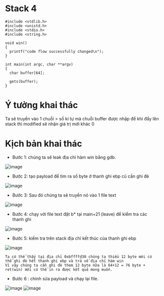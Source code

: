 # Stack 4
```
#include <stdlib.h>
#include <unistd.h>
#include <stdio.h>
#include <string.h>

void win()
{
  printf("code flow successfully changed\n");
}

int main(int argc, char **argv)
{
  char buffer[64];

  gets(buffer);
}
```

# Ý tưởng khai thác
Ta sẽ truyền vào 1 chuỗi > số kí tự mà chuỗi buffer được nhập để khi đẩy lên stack thì modified sẽ nhận giá trị mới khác 0

# Kịch bản khai thác

- Bước 1: chúng ta sẽ leak địa chỉ hàm win bằng gdb.
 
 ![image](https://user-images.githubusercontent.com/91616280/188239062-965d13b3-8029-4d0d-afbc-de8677dc4593.png)
 
- Bước 2: tạo payload để tìm ra số byte ở thanh ghi ebp cũ cần ghi đè

![image](https://user-images.githubusercontent.com/91616280/188245874-6bbb687c-2e42-435f-9ba4-4f35c9015927.png)

- Bước 3: Sau đó chúng ta sẽ truyền nó vào 1 file text

![image](https://user-images.githubusercontent.com/91616280/188245886-8c600fe5-d49c-40b5-885e-09d52648bfb3.png)

- Bước 4: chạy với file text đặt b* tại main+21 (leave)  để kiểm tra các thanh ghi
 
![image](https://user-images.githubusercontent.com/91616280/188245917-aa4d0fe0-fdb0-44a4-9c06-050ae72411c7.png)

- Bước 5: kiếm tra trên stack địa chỉ kết thúc của thanh ghi ebp
 
![image](https://user-images.githubusercontent.com/91616280/188245932-57ccad0b-9be6-46d2-9951-44efd36262f4.png)

```
Ta có thể thấy tại địa chỉ 0xbffffd30 chúng ta thiếu 12 byte mới có thể ghi đè hết thanh ghi ebp và trả về địa chỉ hàm win
Vì vậy chúng ta cần ghi đè them 12 byte nữa là 64+12 = 76 byte + ret(win) mới có thể in ra được kết quả mong muốn.

```
- Bước 6 : chỉnh sửa payload và chạy lại file.
 
![image](https://user-images.githubusercontent.com/91616280/188245972-c994de74-8d96-46ec-9b75-1c4ee82a06ba.png)
![image](https://user-images.githubusercontent.com/91616280/188245993-be8afc9b-f307-4bc1-936e-3a197e2e93af.png)

